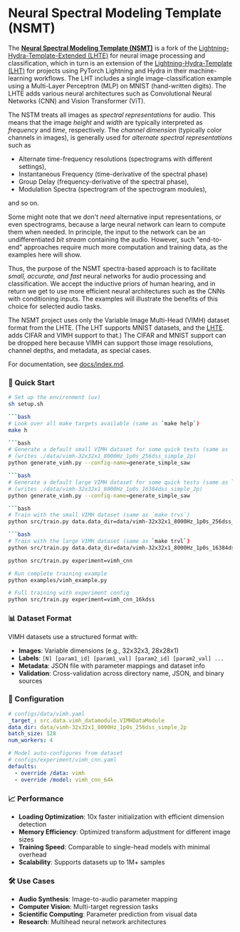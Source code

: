 # Neural Spectral Modeling Template (NSMT)

The [**Neural Spectral Modeling Template
(NSMT)**](https://github.com/josmithiii/neural-spectral-modeling-template.git)
is a fork of the [Lightning-Hydra-Template-Extended
(LHTE)](https://github.com/josmithiii/lightning-hydra-template-extended.git)
for neural image processing and classification, which in turn is an
extension of the [Lightning-Hydra-Template
(LHT)](https://github.com/ashleve/lightning-hydra-template) for
projects using PyTorch Lightning and Hydra in their machine-learning
workflows. The LHT includes a single image-classification example
using a Multi-Layer Perceptron (MLP) on MNIST (hand-written digits).
The LHTE adds various neural architectures such as Convolutional
Neural Networks (CNN) and Vision Transformer (ViT).

The NSTM treats all images as _spectral representations_ for audio.
This means that the image _height_ and _width_ are typically
interpreted as _frequency_ and _time_, respectively.  The _channel
dimension_ (typically color channels in images), is generally used for
_alternate spectral representations_ such as

* Alternate time-frequency resolutions (spectrograms with different settings),
* Instantaneous Frequency (time-derivative of the spectral phase)
* Group Delay (frequency-derivative of the spectral phase), 
* Modulation Spectra (spectrogram of the spectrogram modules), 

and so on.

Some might note that we don't _need_ alternative input
representations, or even spectrograms, because a large neural network
can learn to compute them when needed.  In principle, the input to the
network can be an undifferentiated _bit stream_ containing the audio.
However, such "end-to-end" approaches require much more computation
and training data, as the examples here will show.

Thus, the purpose of the NSMT spectra-based approach is to facilitate
_small, accurate, and fast_ neural networks for audio processing and
classification.  We accept the inductive priors of human hearing, and
in return we get to use more efficient neural architectures such as
the CNNs with conditioning inputs.  The examples will illustrate the
benefits of this choice for selected audio tasks.

The NSMT project uses only the Variable Image Multi-Head (VIMH)
dataset format from the LHTE.  (The LHT supports MNIST datasets, and
the
[LHTE](https://github.com/josmithiii/lightning-hydra-template-extended.git).
adds CIFAR and VIMH support to that.)  The CIFAR and MNIST support can
be dropped here because VIMH can support those image resolutions,
channel depths, and metadata, as special cases.

For documentation, see [docs/index.md](docs/index.md).

### 🚀 Quick Start

```bash
# Set up the environment (uv)
sh setup.sh

```bash
# Look over all make targets available (same as `make help`)
make h

```bash
# Generate a default small VIMH dataset for some quick tests (same as `make sds`)
# (writes ./data/vimh-32x32x1_8000Hz_1p0s_256dss_simple_2p)
python generate_vimh.py --config-name=generate_simple_saw

```bash
# Generate a default large VIMH dataset for some quick tests (same as `make sdl`)
# (writes ./data/vimh-32x32x1_8000Hz_1p0s_16384dss_simple_2p)
python generate_vimh.py --config-name=generate_simple_saw

```bash
# Train with the small VIMH dataset (same as `make trvs`)
python src/train.py data.data_dir=data/vimh-32x32x1_8000Hz_1p0s_256dss_simple_2p

```bash
# Train with the large VIMH dataset (same as `make trvl`)
python src/train.py data.data_dir=data/vimh-32x32x1_8000Hz_1p0s_16384dss_simple_2p

python src/train.py experiment=vimh_cnn

# Run complete training example
python examples/vimh_example.py

# Full training with experiment config
python src/train.py experiment=vimh_cnn_16kdss
```

### 📊 Dataset Format

VIMH datasets use a structured format with:
- **Images**: Variable dimensions (e.g., 32x32x3, 28x28x1)
- **Labels**: `[N] [param1_id] [param1_val] [param2_id] [param2_val] ...`
- **Metadata**: JSON file with parameter mappings and dataset info
- **Validation**: Cross-validation across directory name, JSON, and binary sources

### 🔧 Configuration

```yaml
# configs/data/vimh.yaml
_target_: src.data.vimh_datamodule.VIMHDataModule
data_dir: data/vimh-32x32x1_8000Hz_1p0s_256dss_simple_2p
batch_size: 128
num_workers: 4

# Model auto-configures from dataset
# configs/experiment/vimh_cnn.yaml
defaults:
  - override /data: vimh
  - override /model: vimh_cnn_64k
```

### 📈 Performance

- **Loading Optimization**: 10x faster initialization with efficient dimension detection
- **Memory Efficiency**: Optimized transform adjustment for different image sizes
- **Training Speed**: Comparable to single-head models with minimal overhead
- **Scalability**: Supports datasets up to 1M+ samples

### 🛠️ Use Cases

- **Audio Synthesis**: Image-to-audio parameter mapping
- **Computer Vision**: Multi-target regression tasks
- **Scientific Computing**: Parameter prediction from visual data
- **Research**: Multihead neural network architectures

